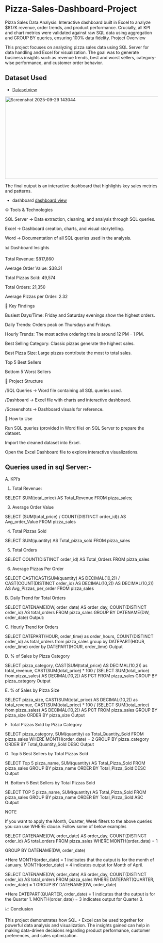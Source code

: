# Pizza-Sales-Dashboard-Project
Pizza Sales Data Analysis: Interactive dashboard built in Excel to analyze $817K revenue, order trends, and product performance. Crucially, all KPI and chart metrics were validated against raw SQL data using aggregation and GROUP BY queries, ensuring 100% data fidelity.
Project Overview

This project focuses on analyzing pizza sales data using SQL Server for data handling and Excel for visualization. The goal was to generate business insights such as revenue trends, best and worst sellers, category-wise performance, and customer order behavior.
## Dataset Used
- <a href="https://github.com/himanshudevanda/Pizza-Sales-Dashboard-Project/blob/main/pizza_sales.csv">Datasetview</a>
<img width="647" height="272" alt="Screenshot 2025-09-29 143044" src="https://github.com/user-attachments/assets/7f27f654-81e0-4b3a-ae19-233d984f9f8a" />

The final output is an interactive dashboard that highlights key sales metrics and patterns.
- dashboard <a href="https://github.com/himanshudevanda/Pizza-Sales-Dashboard-Project/blob/main/Screenshot%202025-09-29%20143044.png">dashboard view</a>

⚙️ Tools & Technologies

SQL Server → Data extraction, cleaning, and analysis through SQL queries.

Excel → Dashboard creation, charts, and visual storytelling.

Word → Documentation of all SQL queries used in the analysis.

📊 Dashboard Insights

Total Revenue: $817,860

Average Order Value: $38.31

Total Pizzas Sold: 49,574

Total Orders: 21,350

Average Pizzas per Order: 2.32

🔑 Key Findings

Busiest Days/Time: Friday and Saturday evenings show the highest orders.

Daily Trends: Orders peak on Thursdays and Fridays.

Hourly Trends: The most active ordering time is around 12 PM – 1 PM.

Best Selling Category: Classic pizzas generate the highest sales.

Best Pizza Size: Large pizzas contribute the most to total sales.

Top 5 Best Sellers

Bottom 5 Worst Sellers

📂 Project Structure

/SQL Queries → Word file containing all SQL queries used.

/Dashboard → Excel file with charts and interactive dashboard.

/Screenshots → Dashboard visuals for reference.

🚀 How to Use

Run SQL queries (provided in Word file) on SQL Server to prepare the dataset.

Import the cleaned dataset into Excel.

Open the Excel Dashboard file to explore interactive visualizations.

## Queries used in sql Server:-

A. KPI’s
1. Total Revenue:

SELECT SUM(total_price) AS Total_Revenue FROM pizza_sales;
 
3. Average Order Value

SELECT (SUM(total_price) / COUNT(DISTINCT order_id)) AS Avg_order_Value FROM pizza_sales
 
4. Total Pizzas Sold

SELECT SUM(quantity) AS Total_pizza_sold FROM pizza_sales
 
5. Total Orders

SELECT COUNT(DISTINCT order_id) AS Total_Orders FROM pizza_sales
 
6. Average Pizzas Per Order

SELECT CAST(CAST(SUM(quantity) AS DECIMAL(10,2)) / 
CAST(COUNT(DISTINCT order_id) AS DECIMAL(10,2)) AS DECIMAL(10,2))
AS Avg_Pizzas_per_order
FROM pizza_sales
 
B. Daily Trend for Total Orders

SELECT DATENAME(DW, order_date) AS order_day, COUNT(DISTINCT order_id) AS total_orders 
FROM pizza_sales
GROUP BY DATENAME(DW, order_date)
Output:
 
C. Hourly Trend for Orders

SELECT DATEPART(HOUR, order_time) as order_hours, COUNT(DISTINCT order_id) as total_orders
from pizza_sales
group by DATEPART(HOUR, order_time)
order by DATEPART(HOUR, order_time)
Output
 
D. % of Sales by Pizza Category

SELECT pizza_category, CAST(SUM(total_price) AS DECIMAL(10,2)) as total_revenue,
CAST(SUM(total_price) * 100 / (SELECT SUM(total_price) from pizza_sales) AS DECIMAL(10,2)) AS PCT
FROM pizza_sales
GROUP BY pizza_category
Output
 
E. % of Sales by Pizza Size

SELECT pizza_size, CAST(SUM(total_price) AS DECIMAL(10,2)) as total_revenue,
CAST(SUM(total_price) * 100 / (SELECT SUM(total_price) from pizza_sales) AS DECIMAL(10,2)) AS PCT
FROM pizza_sales
GROUP BY pizza_size
ORDER BY pizza_size
Output
 

F. Total Pizzas Sold by Pizza Category

SELECT pizza_category, SUM(quantity) as Total_Quantity_Sold
FROM pizza_sales
WHERE MONTH(order_date) = 2
GROUP BY pizza_category
ORDER BY Total_Quantity_Sold DESC
Output
 
G. Top 5 Best Sellers by Total Pizzas Sold

SELECT Top 5 pizza_name, SUM(quantity) AS Total_Pizza_Sold
FROM pizza_sales
GROUP BY pizza_name
ORDER BY Total_Pizza_Sold DESC
Output
 




H. Bottom 5 Best Sellers by Total Pizzas Sold

SELECT TOP 5 pizza_name, SUM(quantity) AS Total_Pizza_Sold
FROM pizza_sales
GROUP BY pizza_name
ORDER BY Total_Pizza_Sold ASC
Output
 

NOTE

If you want to apply the Month, Quarter, Week filters to the above queries you can use WHERE clause. Follow some of below examples

SELECT DATENAME(DW, order_date) AS order_day, COUNT(DISTINCT order_id) AS total_orders 
FROM pizza_sales
WHERE MONTH(order_date) = 1

GROUP BY DATENAME(DW, order_date)

*Here MONTH(order_date) = 1 indicates that the output is for the month of January. MONTH(order_date) = 4 indicates output for Month of April.

SELECT DATENAME(DW, order_date) AS order_day, COUNT(DISTINCT order_id) AS total_orders 
FROM pizza_sales
WHERE DATEPART(QUARTER, order_date) = 1
GROUP BY DATENAME(DW, order_date)

*Here DATEPART(QUARTER, order_date) = 1 indicates that the output is for the Quarter 1. MONTH(order_date) = 3 indicates output for Quarter 3.

📈 Conclusion

This project demonstrates how SQL + Excel can be used together for powerful data analysis and visualization. The insights gained can help in making data-driven decisions regarding product performance, customer preferences, and sales optimization.
